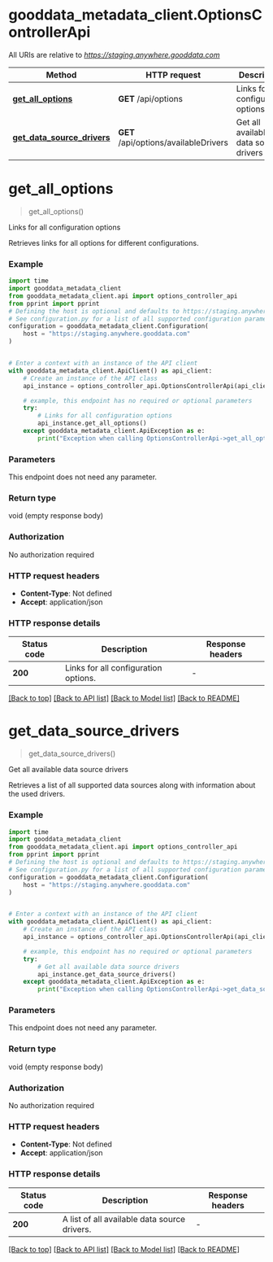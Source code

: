 # gooddata_metadata_client.OptionsControllerApi

All URIs are relative to *https://staging.anywhere.gooddata.com*

Method | HTTP request | Description
------------- | ------------- | -------------
[**get_all_options**](OptionsControllerApi.md#get_all_options) | **GET** /api/options | Links for all configuration options
[**get_data_source_drivers**](OptionsControllerApi.md#get_data_source_drivers) | **GET** /api/options/availableDrivers | Get all available data source drivers


# **get_all_options**
> get_all_options()

Links for all configuration options

Retrieves links for all options for different configurations.

### Example

```python
import time
import gooddata_metadata_client
from gooddata_metadata_client.api import options_controller_api
from pprint import pprint
# Defining the host is optional and defaults to https://staging.anywhere.gooddata.com
# See configuration.py for a list of all supported configuration parameters.
configuration = gooddata_metadata_client.Configuration(
    host = "https://staging.anywhere.gooddata.com"
)


# Enter a context with an instance of the API client
with gooddata_metadata_client.ApiClient() as api_client:
    # Create an instance of the API class
    api_instance = options_controller_api.OptionsControllerApi(api_client)

    # example, this endpoint has no required or optional parameters
    try:
        # Links for all configuration options
        api_instance.get_all_options()
    except gooddata_metadata_client.ApiException as e:
        print("Exception when calling OptionsControllerApi->get_all_options: %s\n" % e)
```


### Parameters
This endpoint does not need any parameter.

### Return type

void (empty response body)

### Authorization

No authorization required

### HTTP request headers

 - **Content-Type**: Not defined
 - **Accept**: application/json


### HTTP response details
| Status code | Description | Response headers |
|-------------|-------------|------------------|
**200** | Links for all configuration options. |  -  |

[[Back to top]](#) [[Back to API list]](../README.md#documentation-for-api-endpoints) [[Back to Model list]](../README.md#documentation-for-models) [[Back to README]](../README.md)

# **get_data_source_drivers**
> get_data_source_drivers()

Get all available data source drivers

Retrieves a list of all supported data sources along with information about the used drivers.

### Example

```python
import time
import gooddata_metadata_client
from gooddata_metadata_client.api import options_controller_api
from pprint import pprint
# Defining the host is optional and defaults to https://staging.anywhere.gooddata.com
# See configuration.py for a list of all supported configuration parameters.
configuration = gooddata_metadata_client.Configuration(
    host = "https://staging.anywhere.gooddata.com"
)


# Enter a context with an instance of the API client
with gooddata_metadata_client.ApiClient() as api_client:
    # Create an instance of the API class
    api_instance = options_controller_api.OptionsControllerApi(api_client)

    # example, this endpoint has no required or optional parameters
    try:
        # Get all available data source drivers
        api_instance.get_data_source_drivers()
    except gooddata_metadata_client.ApiException as e:
        print("Exception when calling OptionsControllerApi->get_data_source_drivers: %s\n" % e)
```


### Parameters
This endpoint does not need any parameter.

### Return type

void (empty response body)

### Authorization

No authorization required

### HTTP request headers

 - **Content-Type**: Not defined
 - **Accept**: application/json


### HTTP response details
| Status code | Description | Response headers |
|-------------|-------------|------------------|
**200** | A list of all available data source drivers. |  -  |

[[Back to top]](#) [[Back to API list]](../README.md#documentation-for-api-endpoints) [[Back to Model list]](../README.md#documentation-for-models) [[Back to README]](../README.md)

